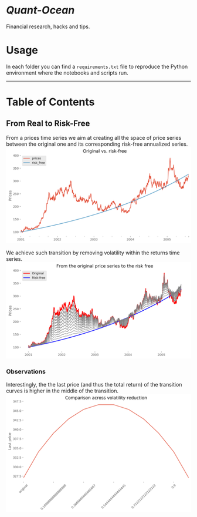 # *Quant-Ocean*
Financial research, hacks and tips.

# Usage
In each folder you can find a `requirements.txt` file to reproduce the Python
environment where the notebooks and scripts run. 

---

# Table of Contents

## From Real to Risk-Free

From a prices time series we aim at creating all the space of price series
between the original one and its corresponding risk-free annualized series.
![original_vs_rf](from-real-to-risk-free/original_vs_risk_free.png)

We achieve such transition by removing volatility within the returns time series.
![transition](from-real-to-risk-free/transition.png)

### Observations
Interestingly, the the last price (and thus the total return) of the transition
curves is higher in the middle of the transition. 
![last_price](from-real-to-risk-free/last_price.png)



